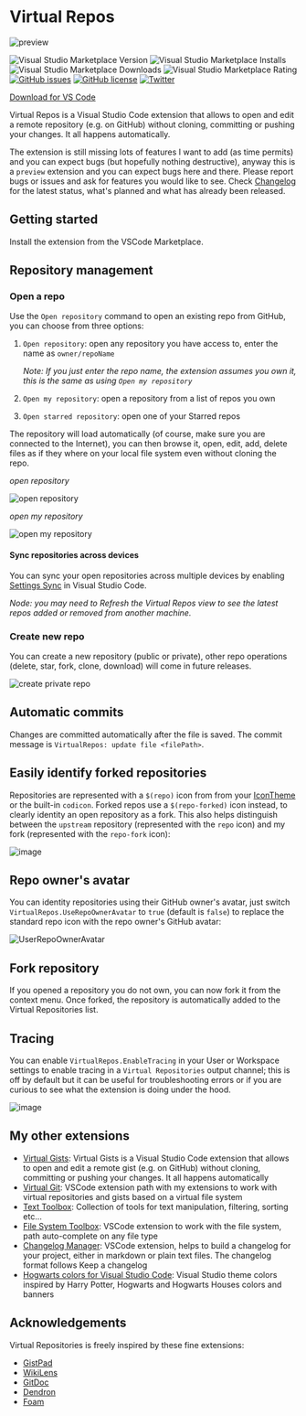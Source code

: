 # Virtual Repos

![preview](https://img.shields.io/badge/-preview-orange)

<!--[![Publish Extension](https://github.com/carlocardella/vscode-VirtualRepos/actions/workflows/PublishExtension.yml/badge.svg)](https://github.com/carlocardella/vscode-VirtualRepos/actions/workflows/PublishExtension.yml)-->
![Visual Studio Marketplace Version](https://img.shields.io/visual-studio-marketplace/v/carlocardella.vscode-virtualRepos)
![Visual Studio Marketplace Installs](https://img.shields.io/visual-studio-marketplace/i/carlocardella.vscode-virtualRepos)
![Visual Studio Marketplace Downloads](https://img.shields.io/visual-studio-marketplace/d/carlocardella.vscode-virtualRepos)
![Visual Studio Marketplace Rating](https://img.shields.io/visual-studio-marketplace/r/carlocardella.vscode-virtualRepos)
[![GitHub issues](https://img.shields.io/github/issues/carlocardella/vscode-VirtualRepos.svg)](https://github.com/carlocardella/vscode-VirtualRepos/issues)
[![GitHub license](https://img.shields.io/github/license/carlocardella/vscode-VirtualRepos.svg)](https://github.com/carlocardella/vscode-VirtualRepos/blob/master/LICENSE.md)
[![Twitter](https://img.shields.io/twitter/url/https/github.com/carlocardella/vscode-VirtualRepos.svg?style=social)](https://twitter.com/intent/tweet?text=Wow:&url=https%3A%2F%2Fgithub.com%2Fcarlocardella%2Fvscode-VirtualRepos)
<!-- [![Open in Visual Studio Code](https://open.vscode.dev/badges/open-in-vscode.svg)](https://open.vscode.dev/carlocardella/vscode-texttoolbox) -->

[Download for VS Code](https://marketplace.visualstudio.com/items?itemName=CarloCardella.vscode-virtualrepos)

<!-- [Download for VS Codium](https://open-vsx.org/extension/carlocardella/vscode-texttoolbox) -->

Virtual Repos is a Visual Studio Code extension that allows to open and edit a remote repository (e.g. on GitHub) without cloning, committing or pushing your changes. It all happens automatically.

The extension is still missing lots of features I want to add (as time permits) and you can expect bugs (but hopefully nothing destructive), anyway this is a `preview` extension and you can expect bugs here and there. Please report bugs or issues and ask for features you would like to see. Check [Changelog](CHANGELOG.md) for the latest status, what's planned and what has already been released.

## Getting started

Install the extension from the VSCode Marketplace.

## Repository management

### Open a repo

Use the `Open repository` command to open an existing repo from GitHub, you can choose from three options:

1. `Open repository`: open any repository you have access to, enter the name as `owner/repoName`

   *Note: If you just enter the repo name, the extension assumes you own it, this is the same as using `Open my repository`*

2. `Open my repository`: open a repository from a list of repos you own
3. `Open starred repository`: open one of your Starred repos

The repository will load automatically (of course, make sure you are connected to the Internet), you can then browse it, open, edit, add, delete files as if they where on your local file system even without cloning the repo.

_open repository_

![open repository](https://user-images.githubusercontent.com/5784415/192892207-46f5418e-5696-4373-ae80-71cb160e8e25.gif)

_open my repository_

![open my repository](https://user-images.githubusercontent.com/5784415/192892464-bee3d23f-5688-4dfd-a343-c844ae39e135.gif)

#### Sync repositories across devices

You can sync your open repositories across multiple devices by enabling [Settings Sync](https://code.visualstudio.com/docs/editor/settings-sync) in Visual Studio Code.

*Node: you may need to Refresh the Virtual Repos view to see the latest repos added or removed from another machine.*

### Create new repo

You can create a new repository (public or private), other repo operations (delete, star, fork, clone, download) will come in future releases.

![create private repo](https://user-images.githubusercontent.com/5784415/192894098-2cb95397-6696-467a-ab9c-6ca272f460b0.gif)

## Automatic commits

Changes are committed automatically after the file is saved. The commit message is `VirtualRepos: update file <filePath>`.

## Easily identify forked repositories

Repositories are represented with a `$(repo)` icon from from your [IconTheme](https://code.visualstudio.com/api/references/icons-in-labels) or the built-in `codicon`.
Forked repos use a `$(repo-forked)` icon instead, to clearly identity an open repository as a fork. This also helps distinguish between the `upstream` repository (represented with the `repo` icon) and my fork (represented with the `repo-fork` icon):

![image](https://user-images.githubusercontent.com/5784415/207214066-1e78d96b-b209-4e7c-a263-4a225db1ce92.png)


## Repo owner's avatar

You can identity repositories using their GitHub owner's avatar, just switch `VirtualRepos.UseRepoOwnerAvatar` to `true` (default is `false`) to replace the standard repo icon with the repo owner's GitHub avatar:

![UserRepoOwnerAvatar](https://user-images.githubusercontent.com/5784415/194788262-4eb6ad81-f924-4a42-a642-eec4c10a60b0.gif)

## Fork repository

If you opened a repository you do not own, you can now fork it from the context menu. Once forked, the repository is automatically added to the Virtual Repositories list.

## Tracing

You can enable `VirtualRepos.EnableTracing` in your User or Workspace settings to enable tracing in a `Virtual Repositories` output channel; this is off by default but it can be useful for troubleshooting errors or if you are curious to see what the extension is doing under the hood.

![image](https://user-images.githubusercontent.com/5784415/192893074-ffeb0ec1-1932-45ed-a961-1c15492c1a9e.png)

## My other extensions

<!-- * [Virtual Repos](https://github.com/carlocardella/vscode-VirtualRepos): Virtual Repos is a Visual Studio Code extension that allows to open and edit a remote repository (e.g. on GitHub) without cloning, committing or pushing your changes. It all happens automatically -->
* [Virtual Gists](https://github.com/carlocardella/vscode-VirtualGists): Virtual Gists is a Visual Studio Code extension that allows to open and edit a remote gist (e.g. on GitHub) without cloning, committing or pushing your changes. It all happens automatically
* [Virtual Git](https://github.com/carlocardella/vscode-VirtualGit): VSCode extension path with my extensions to work with virtual repositories and gists based on a virtual file system
* [Text Toolbox](https://github.com/carlocardella/vscode-TextToolbox): Collection of tools for text manipulation, filtering, sorting etc...
* [File System Toolbox](https://github.com/carlocardella/vscode-FileSystemToolbox): VSCode extension to work with the file system, path auto-complete on any file type
* [Changelog Manager](https://github.com/carlocardella/vscode-ChangelogManager): VSCode extension, helps to build a changelog for your project, either in markdown or plain text files. The changelog format follows Keep a changelog
* [Hogwarts colors for Visual Studio Code](https://github.com/carlocardella/hogwarts-colors-for-vscode): Visual Studio theme colors inspired by Harry Potter, Hogwarts and Hogwarts Houses colors and banners

## Acknowledgements

Virtual Repositories is freely inspired by these fine extensions:

* [GistPad](https://marketplace.visualstudio.com/items?itemName=vsls-contrib.gistfs)
* [WikiLens](https://marketplace.visualstudio.com/items?itemName=lostintangent.wikilens)
* [GitDoc](https://marketplace.visualstudio.com/items?itemName=vsls-contrib.gitdoc)
* [Dendron](https://marketplace.visualstudio.com/items?itemName=dendron.dendron)
* [Foam](https://marketplace.visualstudio.com/items?itemName=foam.foam-vscode)
